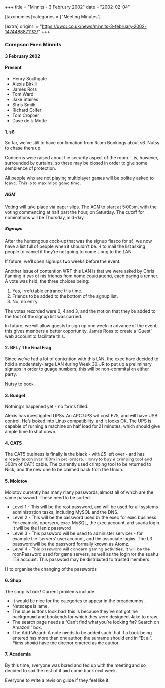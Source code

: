 +++
title = "Minnits - 3 February 2002"
date = "2002-02-04"

[taxonomies]
categories = ["Meeting Minutes"]

[extra]
original = "https://uwcs.co.uk/news/minnits-3-february-2002-1474488871182/"
+++

### Compsoc Exec Minnits

#### 3 February 2002

#### Present

  - Henry Southgate
  - Alexis Birkill
  - James Ross
  - Tom Ward
  - Jake Staines
  - Shris Smith
  - Richard Colfer
  - Tom Cropper
  - Dave de la Motte

#### 1\. s6

So far, we’ve still to have confirmation from Room Bookings about s6. Nutsy to chase them up.

Concerns were raised about the security aspect of the room. It is, however, surrounded by curtains, so these may be closed in order to give some semblence of protection.

All people who are not playing multiplayer games will be politely asked to leave. This is to maximise game time.

##### AGM

Voting will take place via paper slips. The AGM to start at 5:00pm, with the voting commencing at half past the hour, on Saturday. The cutoff for nominations will be Thursday, mid-day.

##### Signups

After the humongous cock-up that was the signup fiasco for s6, we now have a list full of people when it shouldn’t be. H to mail the list asking people to cancel if they’re not going to come along to the LAN.

If future, we’ll open signups two weeks before the event.

Another issue of contention WRT this LAN is that we were asked by Chris Fanning if two of his friends from home could attend, each paying a tenner. A vote was held, the three choices being:

1.  Yes, irrefutable entrance this time.
2.  Friends to be added to the bottom of the signup list.
3.  No, no entry.

The votes recorded were 0, 4 and 3, and the motion that they be added to the foot of the signup list was carried.

In future, we will allow guests to sign up one week in advance of the event; this gives members a better opportunity. James Ross to create a ‘Guest’ web account to facilitate this.

#### 2\. BFL / The Final Frag

Since we’ve had a lot of contention with this LAN, the exec have decided to hold a moderately-large LAN during Week 30. JR to put up a preliminary signups in order to guage numbers; this will be non-commital on either party.

Nutsy to book.

#### 3\. Budget

Nothing’s happened yet - no forms filled.

Alexis has investigated UPSs. An APC UPS will cost £75, and will have USB control. He’s looked into Linux compatibility, and it looks OK. The UPS is capable of running a machine on half load for 21 minutes, which should give ample time to shut down.

#### 4\. CAT5

The CAT5 business is finally in the black - with £5 left over - and has already taken over 100m in pre-orders. Henry to buy a crimping tool and 300m of CAT5 cable. The currently used crimping tool to be returned to Nick, and the new one to be claimed back from the Union.

#### 5\. Molotov

Molotov currently has many many passwords, almost all of which are the same password. These need to be sorted.

  - Level 1 - This will be the root password, and will be used for all systems administration tasks, including MySQL and the DNS.
  - Level 2 - This will be the password used by the exec for exec business. For example, operserv, exec-MySQL, the exec account, and suada login. It will be the Heniz password
  - Level 3 - This password will be used to administer services - for example the ‘servers’ user account, and the associate logins. The L3 password will be the password formally known as Atomz.
  - Level 4 - This password will concern gaming activities. It will be the rconPassword used for game servers, as well as the login for the suahu ITS account. This password may be distributed to trusted members.

H to organise the changing of the passwords

#### 6\. Shop

The shop is back\! Current problems include:

  - It would be nice for the categories to appear in the breadcrumbs.
  - Netscape is lame.
  - The blue buttons look bad; this is because they’ve not got the background and bookends for which they were designed. Jake to draw.
  - The search page needs a “Can’t find what you’re looking for? Search on Amazon\!” box.
  - The Add Wizard: A note needs to be added such that if a book being entered has more than one author, the surname should end in “Et al”. Films should have the director entered as the author.

#### 7\. Academia

By this time, everyone was bored and fed up with the meeting and so decided to sod the rest of it and come back next week.

Everyone to write a revision guide if they feel like it.
